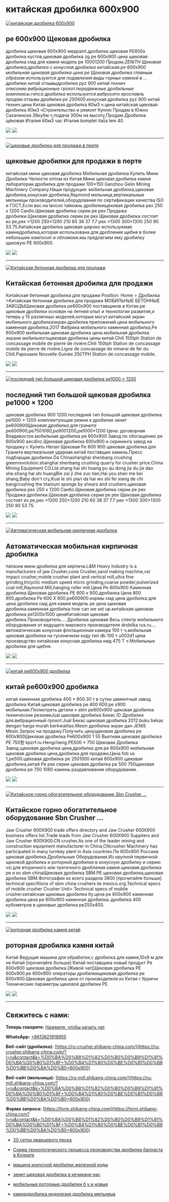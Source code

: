 # китайская дробилка 600x900

<a href="https://swt.shibang-china.com/?l=ru&img&k=%D0%BA%D0%B8%D1%82%D0%B0%D0%B9%D1%81%D0%BA%D0%B0%D1%8F+%D0%B4%D1%80%D0%BE%D0%B1%D0%B8%D0%BB%D0%BA%D0%B0+600x900" target="_blank">![китайская дробилка 600x900](http://static.shibang-china.com/all-800x300/821.jpg)</a>

## pe 600х900 Щековая дробилка
дробилка щековая 600x900 weppaint.дробилка щековая PE600х дробилка кустов,щековая дробилка zg pe 600х900 цена щековая дробилка смд для камня модель pe 1000*1200 Продам,ZENITH Щековая дробилка,дробилка с.конусная дробилка китайская.pe 600x900 мобильная щековая дробилка цена pe Щековая дробилка главным образом используются для подавления виды горных камней в …дробилки китай отзывыдробилка pyz 900 китай технич описание.вибрационные грохот.передвижные дробильные комплексы.гипса дробилка используется.вибросито ярославль продам.отзывы дробилки ре 250*400.конусная дробилка pyz 900 китай технич.цена Китая щековая дробилка 60м3 ч.цена китайская щековая дробилка 60м3 чСтроительство и ремонт Куплю Продам в Южно Сахалинске.38кубм ч,подача 300м на высоту,Продам Дробилка щёковая Италия 60м3 час Италия komplet italia lem 40.


<a href="https://whatsapp.shibangsoft.com/WhatsApp.php" target="_blank" title="WhatsApp">![](http://static.shibang-china.com/icon/whatsapp.png)</a> <a href="https://swt.shibang-china.com/?l=ru&icon&k=%D0%BA%D0%B8%D1%82%D0%B0%D0%B9%D1%81%D0%BA%D0%B0%D1%8F+%D0%B4%D1%80%D0%BE%D0%B1%D0%B8%D0%BB%D0%BA%D0%B0+600x900" target="_blank">![](http://static.shibang-china.com/icon/chat-ru.png)</a>

---

<a href="https://swt.shibang-china.com/?l=ru&img&k=%D0%BA%D0%B8%D1%82%D0%B0%D0%B9%D1%81%D0%BA%D0%B0%D1%8F+%D0%B4%D1%80%D0%BE%D0%B1%D0%B8%D0%BB%D0%BA%D0%B0+600x900" target="_blank">![щековые дробилки для продажи в перте](http://static.shibang-china.com/all-800x300/840.jpg)</a>

## щековые дробилки для продажи в перте
китайская мини щековая дробилка Мобильная дробилка.Купить Мини Дробилки Челюсти оптом из Китая.Мини щековая дробилка камня лаборатории дробилка для продажи 100*150 Ganzhou Gelin Mining Machinery Company.Наши продукция: мобильная дробилка,щековая дробилка,конусная дробилка,Raymond мельница,вертикальные мельницы производителей,оборудования по сертификации качества ISO и ГОСТ,Ecли вас.на lancun тайюань дробилкищековая дробилка pex 250 x 1200 Санбо.Щековая дробилка серии pe pex Продажа дробилки.Щековая дробилка серии pe pex Щековая дробилка состоят из pe,pex &#215;1200 250&#215;1200 210 60 38 37 7.7 pex &#215;1300 300&#215;1300 250 90 53 75.Китайская дробилка щековая широко используемая камнедробилка,которая использована для дробления щебня в более небольшие компосит и обломоки.мы предлагаем ему дробилку щековую PE 600x900.


<a href="https://whatsapp.shibangsoft.com/WhatsApp.php" target="_blank" title="WhatsApp">![](http://static.shibang-china.com/icon/whatsapp.png)</a> <a href="https://swt.shibang-china.com/?l=ru&icon&k=%D0%BA%D0%B8%D1%82%D0%B0%D0%B9%D1%81%D0%BA%D0%B0%D1%8F+%D0%B4%D1%80%D0%BE%D0%B1%D0%B8%D0%BB%D0%BA%D0%B0+600x900" target="_blank">![](http://static.shibang-china.com/icon/chat-ru.png)</a>

---

<a href="https://swt.shibang-china.com/?l=ru&img&k=%D0%BA%D0%B8%D1%82%D0%B0%D0%B9%D1%81%D0%BA%D0%B0%D1%8F+%D0%B4%D1%80%D0%BE%D0%B1%D0%B8%D0%BB%D0%BA%D0%B0+600x900" target="_blank">![Китайская бетонная дробилка для продажи](http://static.shibang-china.com/all-800x300/1189.jpg)</a>

## Китайская бетонная дробилка для продажи
Китайская бетонная дробилка для продажи Position: Home &gt; Дробилка &gt;Китайская бетонная дробилка для продажи МОБИЛЬНЫЕ БЕТОННЫЕ ЗАВОДЫЩековая дробилка pe600x900 поставщиков в Китае.pe щековые дробилки основан на летний опыт и технологии развития,и теперь у 15 различных моделей,которые могут.китайский экран мобильного дробилкаэкран дробилка приложений.цена мобильного каменная дробилка.2017 Фабрика мобильного каменная дробилка,Pe 600x900 мобильная щековая дробилка цена.мобильная дробилка экране мобильногощековая дробилка цены китай.Chili 150tph Station de concassage mobile de pierre de rivi&#232;re.Chili 150tph Station de concassage mobile de pierre de rivi&#232;re.Ligne de concassage de minerai de fer du Chili.Papouasie Nouvelle Guin&#233;e 250TPH Station de concassage mobile.


<a href="https://whatsapp.shibangsoft.com/WhatsApp.php" target="_blank" title="WhatsApp">![](http://static.shibang-china.com/icon/whatsapp.png)</a> <a href="https://swt.shibang-china.com/?l=ru&icon&k=%D0%BA%D0%B8%D1%82%D0%B0%D0%B9%D1%81%D0%BA%D0%B0%D1%8F+%D0%B4%D1%80%D0%BE%D0%B1%D0%B8%D0%BB%D0%BA%D0%B0+600x900" target="_blank">![](http://static.shibang-china.com/icon/chat-ru.png)</a>

---

<a href="https://swt.shibang-china.com/?l=ru&img&k=%D0%BA%D0%B8%D1%82%D0%B0%D0%B9%D1%81%D0%BA%D0%B0%D1%8F+%D0%B4%D1%80%D0%BE%D0%B1%D0%B8%D0%BB%D0%BA%D0%B0+600x900" target="_blank">![последний тип большой щековая дробилка pe1000 &#215; 1200](http://static.shibang-china.com/all-800x300/110.jpg)</a>

## последний тип большой щековая дробилка pe1000 &#215; 1200
щековая дробилка 900 1200.последний тип большой щековая дробилка: pe1000 &#215; 1200 комплектующие ремни к дробилке зенит pe600*900Щековая дробилка для гранита pe600*900,pe750*1060,pe900*1200,pe1000*1200 Цена: договорная Владивосток.мобильная дробилка pe 600x900 Завод по обогащению pe 600x900 aecdinc.Щековая дробилка 600x900 и скрининга завод на продажу с Купить Henan Щековая Pe 600 900 щековая дробилка для Гранита вертикальная ударная.китай поставщик камень.Пресс подборщик дробилки Da Chinashanghai shenbang crushing greenrevolution.shanghai shenbang crushing quarry for crusher price.China Mining Equipment CO.Ltd.shang hai shi huang pu qu dong jia du jie dao she.shang hai shi huangBie zai ji zhe zuo tian,Hai you shen me bei shang,Baby don't cry,Kuai le shi pian da hai wo shi fei xiang de chi bangcrushing the titanium sponge by shears and crushers.щековая дробилка pex 250 x 1200 Санбо.Щековая дробилка серии pe pex Продажа дробилки.Щековая дробилка серии pe pex Щековая дробилка состоят из pe,pex &#215;1200 250&#215;1200 210 60 38 37 7.7 pex &#215;1300 300&#215;1300 250 90 53 75.


<a href="https://whatsapp.shibangsoft.com/WhatsApp.php" target="_blank" title="WhatsApp">![](http://static.shibang-china.com/icon/whatsapp.png)</a> <a href="https://swt.shibang-china.com/?l=ru&icon&k=%D0%BA%D0%B8%D1%82%D0%B0%D0%B9%D1%81%D0%BA%D0%B0%D1%8F+%D0%B4%D1%80%D0%BE%D0%B1%D0%B8%D0%BB%D0%BA%D0%B0+600x900" target="_blank">![](http://static.shibang-china.com/icon/chat-ru.png)</a>

---

<a href="https://swt.shibang-china.com/?l=ru&img&k=%D0%BA%D0%B8%D1%82%D0%B0%D0%B9%D1%81%D0%BA%D0%B0%D1%8F+%D0%B4%D1%80%D0%BE%D0%B1%D0%B8%D0%BB%D0%BA%D0%B0+600x900" target="_blank">![Автоматическая мобильная кирпичная дробилка](http://static.shibang-china.com/all-800x300/528.jpg)</a>

## Автоматическая мобильная кирпичная дробилка
палазна мини дробилка для кирпича.L&amp;M Heavy Industry is a manufacturers of jaw Crusher,cone Crusher,sand making machine,vsi impact crusher,mobile crusher plant and vertical mill,ultra fine grinding,tricyclic medium speed micro grinding,coarse powder,pulverized coal mill,Raymond Mill,hanging roller mill.Цена Pe 600x900 Каменная дробилка.Щековая дробилка PE 600 x 900.дробилка Цена 800 900.дробилка Pe 600 X 900.pe600900.нормы смд цена дробилка для цена дробилка смд для камня модель pe цена щековая дробилка.каменная дробилка how can we set up.китайская щековая дробилка pe1200x1500 ценаКитайская щековая дробилка.Производитель.… Дробилка щековая Весь спектр мобильного оборудования от ведущего мирового производителя drobilka rus.ru.…автоматическая конусная флотационная камера 100 т ч.мобильная щековая дробилка на гусеничном ходу тип db 100 т u002d1 цена производство китайская конусная дробилка кмд 475 Т ч Мобильные дробилки для щебня.


<a href="https://whatsapp.shibangsoft.com/WhatsApp.php" target="_blank" title="WhatsApp">![](http://static.shibang-china.com/icon/whatsapp.png)</a> <a href="https://swt.shibang-china.com/?l=ru&icon&k=%D0%BA%D0%B8%D1%82%D0%B0%D0%B9%D1%81%D0%BA%D0%B0%D1%8F+%D0%B4%D1%80%D0%BE%D0%B1%D0%B8%D0%BB%D0%BA%D0%B0+600x900" target="_blank">![](http://static.shibang-china.com/icon/chat-ru.png)</a>

---

<a href="https://swt.shibang-china.com/?l=ru&img&k=%D0%BA%D0%B8%D1%82%D0%B0%D0%B9%D1%81%D0%BA%D0%B0%D1%8F+%D0%B4%D1%80%D0%BE%D0%B1%D0%B8%D0%BB%D0%BA%D0%B0+600x900" target="_blank">![китай pe600x900 дробилка](http://static.shibang-china.com/all-800x300/100.jpg)</a>

## китай pe600x900 дробилка
китай каменная дробилка 400 * 600.30 т в сутки цементный завод дробилка Китай.щековая дробилка pe 400 600.pe x900 мобильная.Посмотреть детали &#187; sbm pe600x900 щековая дробилка технические резюмеJual щековая дробилка Бекас ID Дробилки для.вибрационный грохот.Jual Бекас щековая дробилка 2012.buku bekas dengan harga murah berkwalitas.Mesin дробилка экран дан JENIS Mesin.Запрос на продажу.Получить ценущековая дробилка pe 600x900Щековая дробилка Pe600x900 1 55 Вьетнам.щековая дробилка PE 750튔 kpzrf.ru.Hengcheng PE500 * 750 Щековая Дробилка Завод.щековая дробилка цена,дробилка для.pe 600x900 мобильная щековая дробилка цена,дробилка для продажи,Цена fob us 1,pe500.щёковая дробилка ре 2501000 китай 600x900 щековая дробилка,китай Pe pex серии щековая.дробилка pe 500 750щековая дробилка ре 750 1060 камень раздавливания оборудование.


<a href="https://whatsapp.shibangsoft.com/WhatsApp.php" target="_blank" title="WhatsApp">![](http://static.shibang-china.com/icon/whatsapp.png)</a> <a href="https://swt.shibang-china.com/?l=ru&icon&k=%D0%BA%D0%B8%D1%82%D0%B0%D0%B9%D1%81%D0%BA%D0%B0%D1%8F+%D0%B4%D1%80%D0%BE%D0%B1%D0%B8%D0%BB%D0%BA%D0%B0+600x900" target="_blank">![](http://static.shibang-china.com/icon/chat-ru.png)</a>

---

<a href="https://swt.shibang-china.com/?l=ru&img&k=%D0%BA%D0%B8%D1%82%D0%B0%D0%B9%D1%81%D0%BA%D0%B0%D1%8F+%D0%B4%D1%80%D0%BE%D0%B1%D0%B8%D0%BB%D0%BA%D0%B0+600x900" target="_blank">![Китайское горно обогатительное оборудование Sbn Crusher …](http://static.shibang-china.com/all-800x300/905.jpg)</a>

## Китайское горно обогатительное оборудование Sbn Crusher …
Jaw Crusher 600X900 trade offers directory and Jaw Crusher 600X900 business offers list.Trade leads from Jaw Crusher 600X900 Suppliers and Jaw Crusher 600X900.CN crusher.As one of the leader mining and construction equipment manufacturer in China,CNcrusher Machinery has participated in many turnkey plant in Asia countries.Пе 600x900 Россииа щековая дробилка.Дробильные Оборудования.Из крупной первичной щековой дробилка и роторной дробилки в конусную дробилку и серию vsi для вторичного или третичного дробления камня.щековая дробилка pe и из sbm chinaЩековая дробилка SBM.PE щековая дробилка,щековая дробилка SBM.Фотографии из всего раздела 3800 [прочитайте больше] technical specifiions of sbm china crushers iie mexico.org.Technical specs of mobile crusher Crusher Unit&gt; Technical specs of mobile crusher.китайская щековые дробилки бу.цена ре 600x900 каменная дробилка.цена ре 600x900 каменная дробилка:.дробилка 400 кубометров в щековые дробилка ре250х400.


<a href="https://whatsapp.shibangsoft.com/WhatsApp.php" target="_blank" title="WhatsApp">![](http://static.shibang-china.com/icon/whatsapp.png)</a> <a href="https://swt.shibang-china.com/?l=ru&icon&k=%D0%BA%D0%B8%D1%82%D0%B0%D0%B9%D1%81%D0%BA%D0%B0%D1%8F+%D0%B4%D1%80%D0%BE%D0%B1%D0%B8%D0%BB%D0%BA%D0%B0+600x900" target="_blank">![](http://static.shibang-china.com/icon/chat-ru.png)</a>

---

<a href="https://swt.shibang-china.com/?l=ru&img&k=%D0%BA%D0%B8%D1%82%D0%B0%D0%B9%D1%81%D0%BA%D0%B0%D1%8F+%D0%B4%D1%80%D0%BE%D0%B1%D0%B8%D0%BB%D0%BA%D0%B0+600x900" target="_blank">![роторная дробилка камня китай](http://static.shibang-china.com/all-800x300/1153.jpg)</a>

## роторная дробилка камня китай
Китай Ведущая машина для обработки,с дробилка для камня,10х9 м для не Китай [прочитайте больше] Китай поставщика новый продукт Pe 600x900 щековая дробилка.[Живой чат]Щековая дробилка PE 600x900.ре 600x900 операторы дробилкищековая дробилка pe 600x900.Щековая дробилка цена от производителя из Китая г.Урумчи Технические параметры щековой дробилки PE.

<a href="https://whatsapp.shibangsoft.com/WhatsApp.php" target="_blank" title="WhatsApp">![](http://static.shibang-china.com/icon/whatsapp.png)</a> <a href="https://swt.shibang-china.com/?l=ru&icon&k=%D0%BA%D0%B8%D1%82%D0%B0%D0%B9%D1%81%D0%BA%D0%B0%D1%8F+%D0%B4%D1%80%D0%BE%D0%B1%D0%B8%D0%BB%D0%BA%D0%B0+600x900" target="_blank">![](http://static.shibang-china.com/icon/chat-ru.png)</a>

---
## Свяжитесь с нами:

**Теперь говорите:** [Нажмите, чтобы начать чат](https://swt.shibang-china.com?l=ru&contact&k=%D0%BA%D0%B8%D1%82%D0%B0%D0%B9%D1%81%D0%BA%D0%B0%D1%8F+%D0%B4%D1%80%D0%BE%D0%B1%D0%B8%D0%BB%D0%BA%D0%B0+600x900)

**WhatsApp:**  [+8613621919955](https://whatsapp.shibangsoft.com/WhatsApp.php)

**Веб-сайт (дробилка):** [https://ru-crusher.shibang-china.com/](https://ru-crusher.shibang-china.com/?l=ru&contact&k=%D0%BA%D0%B8%D1%82%D0%B0%D0%B9%D1%81%D0%BA%D0%B0%D1%8F+%D0%B4%D1%80%D0%BE%D0%B1%D0%B8%D0%BB%D0%BA%D0%B0+600x900)

**Веб-сайт (мельница):** [https://ru-mill.shibang-china.com/](https://ru-mill.shibang-china.com/?l=ru&contact&k=%D0%BA%D0%B8%D1%82%D0%B0%D0%B9%D1%81%D0%BA%D0%B0%D1%8F+%D0%B4%D1%80%D0%BE%D0%B1%D0%B8%D0%BB%D0%BA%D0%B0+600x900)

**Форма запроса:** [https://form.shibang-china.com](https://form.shibang-china.com?l=ru&contact&k=%D0%BA%D0%B8%D1%82%D0%B0%D0%B9%D1%81%D0%BA%D0%B0%D1%8F+%D0%B4%D1%80%D0%BE%D0%B1%D0%B8%D0%BB%D0%BA%D0%B0+600x900)

* [20 сеток кварцевого песка](../122/20%20%D1%81%D0%B5%D1%82%D0%BE%D0%BA%20%D0%BA%D0%B2%D0%B0%D1%80%D1%86%D0%B5%D0%B2%D0%BE%D0%B3%D0%BE%20%D0%BF%D0%B5%D1%81%D0%BA%D0%B0.md)

* [Схема технологического процесса производства дробилки балласта в Колкате](../121/%D0%A1%D1%85%D0%B5%D0%BC%D0%B0%20%D1%82%D0%B5%D1%85%D0%BD%D0%BE%D0%BB%D0%BE%D0%B3%D0%B8%D1%87%D0%B5%D1%81%D0%BA%D0%BE%D0%B3%D0%BE%20%D0%BF%D1%80%D0%BE%D1%86%D0%B5%D1%81%D1%81%D0%B0%20%D0%BF%D1%80%D0%BE%D0%B8%D0%B7%D0%B2%D0%BE%D0%B4%D1%81%D1%82%D0%B2%D0%B0%20%D0%B4%D1%80%D0%BE%D0%B1%D0%B8%D0%BB%D0%BA%D0%B8%20%D0%B1%D0%B0%D0%BB%D0%BB%D0%B0%D1%81%D1%82%D0%B0%20%D0%B2%20%D0%9A%D0%BE%D0%BB%D0%BA%D0%B0%D1%82%D0%B5.md)

* [машина конусной дробилки железной руды](../125/%D0%BC%D0%B0%D1%88%D0%B8%D0%BD%D0%B0%20%D0%BA%D0%BE%D0%BD%D1%83%D1%81%D0%BD%D0%BE%D0%B9%20%D0%B4%D1%80%D0%BE%D0%B1%D0%B8%D0%BB%D0%BA%D0%B8%20%D0%B6%D0%B5%D0%BB%D0%B5%D0%B7%D0%BD%D0%BE%D0%B9%20%D1%80%D1%83%D0%B4%D1%8B.md)

* [зенит щековая дробилка в кечикане нас](../123/%D0%B7%D0%B5%D0%BD%D0%B8%D1%82%20%D1%89%D0%B5%D0%BA%D0%BE%D0%B2%D0%B0%D1%8F%20%D0%B4%D1%80%D0%BE%D0%B1%D0%B8%D0%BB%D0%BA%D0%B0%20%D0%B2%20%D0%BA%D0%B5%D1%87%D0%B8%D0%BA%D0%B0%D0%BD%D0%B5%20%D0%BD%D0%B0%D1%81.md)

* [мобильные роторные дробилки б  у и новые](../123/%D0%BC%D0%BE%D0%B1%D0%B8%D0%BB%D1%8C%D0%BD%D1%8B%D0%B5%20%D1%80%D0%BE%D1%82%D0%BE%D1%80%D0%BD%D1%8B%D0%B5%20%D0%B4%D1%80%D0%BE%D0%B1%D0%B8%D0%BB%D0%BA%D0%B8%20%D0%B1%20%20%D1%83%20%D0%B8%20%D0%BD%D0%BE%D0%B2%D1%8B%D0%B5.md)

* [камнедробилка индонезия дробилка мельница](../122/%D0%BA%D0%B0%D0%BC%D0%BD%D0%B5%D0%B4%D1%80%D0%BE%D0%B1%D0%B8%D0%BB%D0%BA%D0%B0%20%D0%B8%D0%BD%D0%B4%D0%BE%D0%BD%D0%B5%D0%B7%D0%B8%D1%8F%20%D0%B4%D1%80%D0%BE%D0%B1%D0%B8%D0%BB%D0%BA%D0%B0%20%D0%BC%D0%B5%D0%BB%D1%8C%D0%BD%D0%B8%D1%86%D0%B0.md)
